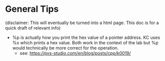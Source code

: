 

# General Tips

(disclaimer: This will eventually be turned into a html page. This doc is for a quick draft of relevant info)

- %p is actually how you print the hex value of a pointer address. KC uses %x which prints a hex value. Both work in the context of the lab but %p would technically be more correct for the operation. 
    - see: https://pvs-studio.com/en/blog/posts/cpp/k0019/
